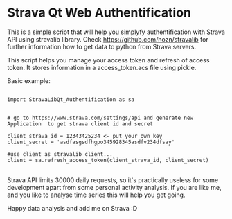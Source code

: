 # Strava Qt Web Authentification

This is a simple script that will help you simplyfy authentification with Strava API using stravalib library. 
Check https://github.com/hozn/stravalib for further information how to get data to python from Strava servers.

This script helps you manage your access token and refresh of access token. It stores information in a access_token.acs 
file using pickle. 


Basic example: 

<pre><code>
import StravaLibQt_Authentification as sa


# go to https://www.strava.com/settings/api and generate new Application  to get strava client id and secret

client_strava_id = 12343425234 <- put your own key
client_secret = 'asdfasgsdfhgpo345928345asdfv234dfsay'

#use client as stravalib client...
client = sa.refresh_access_token(client_strava_id, client_secret)
</code> </pre>

Strava API limits 30000 daily requests, so it's practically useless for some  development apart from some personal activity analysis.
If you are like me, and you like to analyse time series this will help you get going. 


Happy data analysis and add me on Strava :D  
